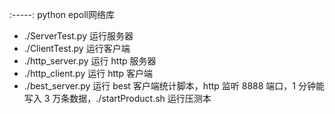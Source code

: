 :-----: python epoll网络库  
* ./ServerTest.py 运行服务器  
* ./ClientTest.py 运行客户端  
* ./http_server.py 运行 http 服务器  
* ./http_client.py 运行 http 客户端  
* ./best_server.py 运行 best 客户端统计脚本，http 监听 8888 端口，1 分钟能写入 3 万条数据，./startProduct.sh 运行压测本  